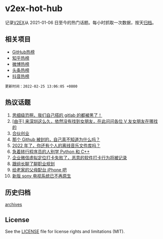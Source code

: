 # v2ex-hot-hub

 记录[V2EX](https://www.v2ex.com/)从 2021-01-06 日至今的热门话题。每小时抓取一次数据，按天[归档](archives)。
 
 ## 相关项目

- [GitHub热榜](https://github.com/snaildev/github-hot-hub)
- [知乎热榜](https://github.com/snaildev/zhihu-hot-hub)
- [微博热榜](https://github.com/snaildev/weibo-hot-hub)
- [头条热榜](https://github.com/snaildev/toutiao-hot-hub)
- [抖音热榜](https://github.com/snaildev/douyin-hot-hub)


 `更新时间：2022-02-25 13:06:05 +0800`

## 热议话题

1. [思细级恐啊，我们自己搭的 gitlab 的都被黑了！](https://www.v2ex.com/t/836253)
1. [[由于] 来深圳这么久，依然没有找到女朋友，在此问问各位 V 友女朋友在哪找的](https://www.v2ex.com/t/836301)
1. [合伙创业](https://www.v2ex.com/t/836145)
1. [那个 Github 被封的，自己真不知道为什么吗？](https://www.v2ex.com/t/836360)
1. [2022 年了，你还有个人的离线音乐文件库吗？](https://www.v2ex.com/t/836159)
1. [急着转行程序员的人别学 Python 和 C++](https://www.v2ex.com/t/836242)
1. [企业微信虚拟定位打卡失败了，恶意的软件打卡行为将被记录](https://www.v2ex.com/t/836255)
1. [跟组长聊了聊职业规划](https://www.v2ex.com/t/836156)
1. [给老家的父母配台 iPhone 吧](https://www.v2ex.com/t/836317)
1. [新版 sony 电视系统已不再原生](https://www.v2ex.com/t/836196)

## 历史归档

[archives](archives)

## License

See the [LICENSE](LICENSE) file for license rights and limitations (MIT).

